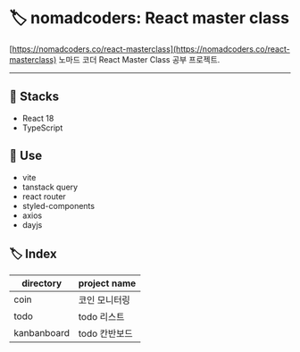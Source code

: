 # 🏷 nomadcoders: React master class
[https://nomadcoders.co/react-masterclass](https://nomadcoders.co/react-masterclass)
노마드 코더 React Master Class 공부 프로젝트.

---
## 💭 Stacks
- React 18
- TypeScript

## 💬 Use
- vite
- tanstack query
- react router
- styled-components
- axios
- dayjs

## 🏷 Index
| directory   | project name  |
|-------------|---------------|
| coin        | 코인 모니터링  |
| todo        | todo 리스트   |
| kanbanboard | todo 칸반보드  |
